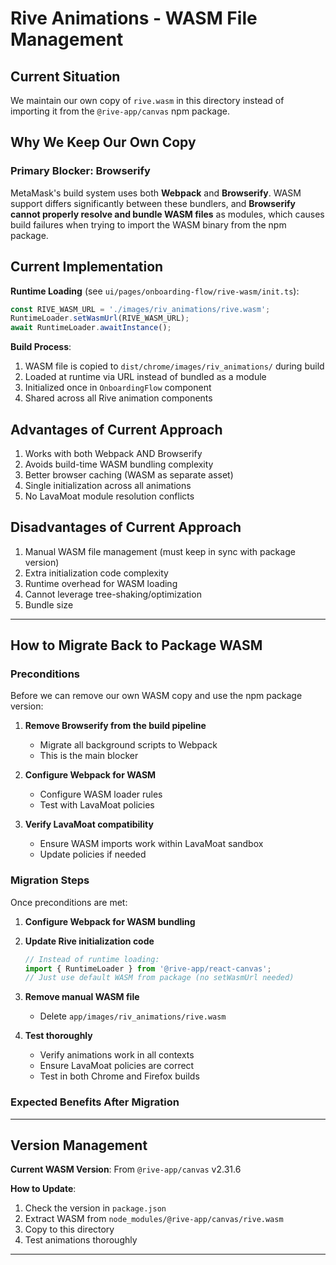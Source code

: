 # Rive Animations - WASM File Management

## Current Situation

We maintain our own copy of `rive.wasm` in this directory instead of importing it from the `@rive-app/canvas` npm package.

## Why We Keep Our Own Copy

### Primary Blocker: Browserify

MetaMask's build system uses both **Webpack** and **Browserify**. WASM support differs significantly between these bundlers, and **Browserify cannot properly resolve and bundle WASM files** as modules, which causes build failures when trying to import the WASM binary from the npm package.

## Current Implementation

**Runtime Loading** (see `ui/pages/onboarding-flow/rive-wasm/init.ts`):

```typescript
const RIVE_WASM_URL = './images/riv_animations/rive.wasm';
RuntimeLoader.setWasmUrl(RIVE_WASM_URL);
await RuntimeLoader.awaitInstance();
```

**Build Process**:

1. WASM file is copied to `dist/chrome/images/riv_animations/` during build
2. Loaded at runtime via URL instead of bundled as a module
3. Initialized once in `OnboardingFlow` component
4. Shared across all Rive animation components

## Advantages of Current Approach

1. Works with both Webpack AND Browserify
2. Avoids build-time WASM bundling complexity
3. Better browser caching (WASM as separate asset)
4. Single initialization across all animations
5. No LavaMoat module resolution conflicts

## Disadvantages of Current Approach

1. Manual WASM file management (must keep in sync with package version)
2. Extra initialization code complexity
3. Runtime overhead for WASM loading
4. Cannot leverage tree-shaking/optimization
5. Bundle size

---

## How to Migrate Back to Package WASM

### Preconditions

Before we can remove our own WASM copy and use the npm package version:

1. **Remove Browserify from the build pipeline**
   - Migrate all background scripts to Webpack
   - This is the main blocker

2. **Configure Webpack for WASM**
   - Configure WASM loader rules
   - Test with LavaMoat policies

3. **Verify LavaMoat compatibility**
   - Ensure WASM imports work within LavaMoat sandbox
   - Update policies if needed

### Migration Steps

Once preconditions are met:

1. **Configure Webpack for WASM bundling**

2. **Update Rive initialization code**

   ```typescript
   // Instead of runtime loading:
   import { RuntimeLoader } from '@rive-app/react-canvas';
   // Just use default WASM from package (no setWasmUrl needed)
   ```

3. **Remove manual WASM file**
   - Delete `app/images/riv_animations/rive.wasm`

4. **Test thoroughly**
   - Verify animations work in all contexts
   - Ensure LavaMoat policies are correct
   - Test in both Chrome and Firefox builds

### Expected Benefits After Migration

---

## Version Management

**Current WASM Version**: From `@rive-app/canvas` v2.31.6

**How to Update**:

1. Check the version in `package.json`
2. Extract WASM from `node_modules/@rive-app/canvas/rive.wasm`
3. Copy to this directory
4. Test animations thoroughly

---
